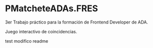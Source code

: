 # PMatcheteADAs.FRES

3er Trabajo práctico para la formación de Frontend Developer de ADA.

Juego interactivo de coincidencias.

test modifico readme
